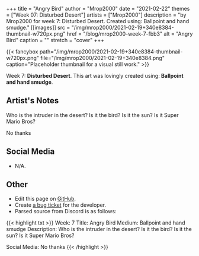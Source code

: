 +++
title =       "Angry Bird"
author =      "Mrop2000"
date =        "2021-02-22"
themes =      ["Week 07: Disturbed Desert"]
artists =     ["Mrop2000"]
description = "by Mrop2000 for week 7: Disturbed Desert. Created using: Ballpoint and hand smudge."
[[images]]
      src = "/img/mrop2000/2021-02-19+340e8384-thumbnail-w720px.png"
      href = "/blog/mrop2000-week-7-fbb3"
      alt = "Angry Bird"
      caption = ""
      stretch = "cover"
+++

{{< fancybox path="/img/mrop2000/2021-02-19+340e8384-thumbnail-w720px.png" file="/img/mrop2000/2021-02-19+340e8384.png" caption="Placeholder thumbnail for a visual still work." >}}


Week 7: **Disturbed Desert**. This art was lovingly created using: **Ballpoint and hand smudge**.

## Artist's Notes

Who is the intruder in the desert? Is it the bird? Is it the sun? Is it Super Mario Bros?

No thanks

## Social Media

- N/A.

## Other

- Edit this page on [GitHub](https://github.com/teaminkling/web-refresh/edit/main/content/blog/mrop2000-week-7-fbb3.md).
- Create [a bug ticket](https://github.com/teaminkling/web-refresh/issues/new?assignees=&labels=bug&template=problem-report.md&title=) for the developer.
- Parsed source from Discord is as follows:

{{< highlight txt >}}
Week: 7
Title: Angry Bird
Medium: Ballpoint and hand smudge
Description: Who is the intruder in the desert? Is it the bird? Is it the sun? Is it Super Mario Bros?

Social Media: No thanks
{{< /highlight >}}